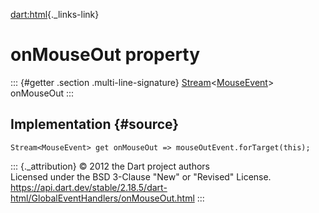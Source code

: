 [dart:html](../../dart-html/dart-html-library){._links-link}

onMouseOut property
===================

::: {#getter .section .multi-line-signature}
[Stream](../../dart-async/stream-class)\<[MouseEvent](../mouseevent-class)\>
onMouseOut
:::

Implementation {#source}
--------------

``` {.language-dart data-language="dart"}
Stream<MouseEvent> get onMouseOut => mouseOutEvent.forTarget(this);
```

::: {._attribution}
© 2012 the Dart project authors\
Licensed under the BSD 3-Clause \"New\" or \"Revised\" License.\
<https://api.dart.dev/stable/2.18.5/dart-html/GlobalEventHandlers/onMouseOut.html>
:::
